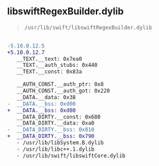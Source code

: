 ## libswiftRegexBuilder.dylib

> `/usr/lib/swift/libswiftRegexBuilder.dylib`

```diff

-5.10.0.12.5
+5.10.0.12.7
   __TEXT.__text: 0x7ea0
   __TEXT.__auth_stubs: 0x440
   __TEXT.__const: 0x83a

   __AUTH_CONST.__auth_ptr: 0x8
   __AUTH_CONST.__auth_got: 0x220
   __DATA.__data: 0x38
-  __DATA.__bss: 0xd00
+  __DATA.__bss: 0xd80
   __DATA_DIRTY.__const: 0x680
   __DATA_DIRTY.__data: 0xa0
-  __DATA_DIRTY.__bss: 0x810
+  __DATA_DIRTY.__bss: 0x790
   - /usr/lib/libSystem.B.dylib
   - /usr/lib/libc++.1.dylib
   - /usr/lib/swift/libswiftCore.dylib

```
